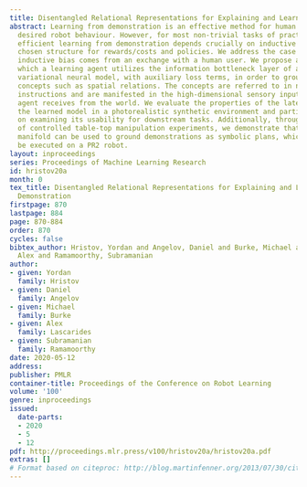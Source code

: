 ```yaml
---
title: Disentangled Relational Representations for Explaining and Learning from Demonstration
abstract: Learning from demonstration is an effective method for human users to instruct
  desired robot behaviour. However, for most non-trivial tasks of practical interest,
  efficient learning from demonstration depends crucially on inductive bias in the
  chosen structure for rewards/costs and policies. We address the case where this
  inductive bias comes from an exchange with a human user. We propose a method in
  which a learning agent utilizes the information bottleneck layer of a high-parameter
  variational neural model, with auxiliary loss terms, in order to ground abstract
  concepts such as spatial relations. The concepts are referred to in natural language
  instructions and are manifested in the high-dimensional sensory input stream the
  agent receives from the world. We evaluate the properties of the latent space of
  the learned model in a photorealistic synthetic environment and particularly focus
  on examining its usability for downstream tasks. Additionally, through a series
  of controlled table-top manipulation experiments, we demonstrate that the learned
  manifold can be used to ground demonstrations as symbolic plans, which can then
  be executed on a PR2 robot.
layout: inproceedings
series: Proceedings of Machine Learning Research
id: hristov20a
month: 0
tex_title: Disentangled Relational Representations for Explaining and Learning from
  Demonstration
firstpage: 870
lastpage: 884
page: 870-884
order: 870
cycles: false
bibtex_author: Hristov, Yordan and Angelov, Daniel and Burke, Michael and Lascarides,
  Alex and Ramamoorthy, Subramanian
author:
- given: Yordan
  family: Hristov
- given: Daniel
  family: Angelov
- given: Michael
  family: Burke
- given: Alex
  family: Lascarides
- given: Subramanian
  family: Ramamoorthy
date: 2020-05-12
address: 
publisher: PMLR
container-title: Proceedings of the Conference on Robot Learning
volume: '100'
genre: inproceedings
issued:
  date-parts:
  - 2020
  - 5
  - 12
pdf: http://proceedings.mlr.press/v100/hristov20a/hristov20a.pdf
extras: []
# Format based on citeproc: http://blog.martinfenner.org/2013/07/30/citeproc-yaml-for-bibliographies/
---
```

